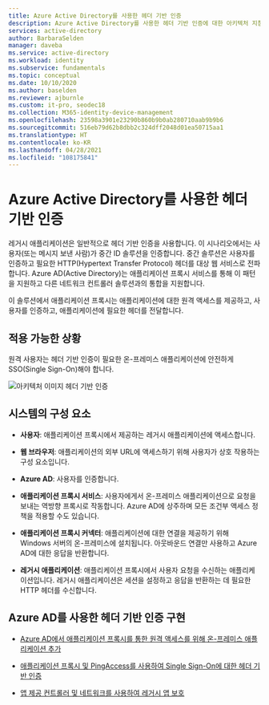 ```yaml
---
title: Azure Active Directory를 사용한 헤더 기반 인증
description: Azure Active Directory를 사용한 헤더 기반 인증에 대한 아키텍처 지침.
services: active-directory
author: BarbaraSelden
manager: daveba
ms.service: active-directory
ms.workload: identity
ms.subservice: fundamentals
ms.topic: conceptual
ms.date: 10/10/2020
ms.author: baselden
ms.reviewer: ajburnle
ms.custom: it-pro, seodec18
ms.collection: M365-identity-device-management
ms.openlocfilehash: 23598a3901e23290b860b9b0ab280710aab9b9b6
ms.sourcegitcommit: 516eb79d62b8dbb2c324dff2048d01ea50715aa1
ms.translationtype: HT
ms.contentlocale: ko-KR
ms.lasthandoff: 04/28/2021
ms.locfileid: "108175841"
---
```

# <a name="header-based-authentication-with-azure-active-directory"></a>Azure Active Directory를 사용한 헤더 기반 인증

레거시 애플리케이션은 일반적으로 헤더 기반 인증을 사용합니다. 이 시나리오에서는 사용자(또는 메시지 보낸 사람)가 중간 ID 솔루션을 인증합니다. 중간 솔루션은 사용자를 인증하고 필요한 HTTP(Hypertext Transfer Protocol) 헤더를 대상 웹 서비스로 전파합니다. Azure AD(Active Directory)는 애플리케이션 프록시 서비스를 통해 이 패턴을 지원하고 다른 네트워크 컨트롤러 솔루션과의 통합을 지원합니다. 

이 솔루션에서 애플리케이션 프록시는 애플리케이션에 대한 원격 액세스를 제공하고, 사용자를 인증하고, 애플리케이션에 필요한 헤더를 전달합니다. 

## <a name="use-when"></a>적용 가능한 상황

원격 사용자는 헤더 기반 인증이 필요한 온-프레미스 애플리케이션에 안전하게 SSO(Single Sign-On)해야 합니다.

![아키텍처 이미지 헤더 기반 인증](./media/authentication-patterns/header-based-auth.png)

## <a name="components-of-system"></a>시스템의 구성 요소

* **사용자**: 애플리케이션 프록시에서 제공하는 레거시 애플리케이션에 액세스합니다.

* **웹 브라우저**: 애플리케이션의 외부 URL에 액세스하기 위해 사용자가 상호 작용하는 구성 요소입니다.

* **Azure AD**: 사용자를 인증합니다. 

* **애플리케이션 프록시 서비스**: 사용자에게서 온-프레미스 애플리케이션으로 요청을 보내는 역방향 프록시로 작동합니다. Azure AD에 상주하며 모든 조건부 액세스 정책을 적용할 수도 있습니다.

* **애플리케이션 프록시 커넥터**: 애플리케이션에 대한 연결을 제공하기 위해 Windows 서버의 온-프레미스에 설치됩니다. 아웃바운드 연결만 사용하고 Azure AD에 대한 응답을 반환합니다.

* **레거시 애플리케이션**: 애플리케이션 프록시에서 사용자 요청을 수신하는 애플리케이션입니다. 레거시 애플리케이션은 세션을 설정하고 응답을 반환하는 데 필요한 HTTP 헤더를 수신합니다. 

## <a name="implement-header-based-authentication-with-azure-ad"></a>Azure AD를 사용한 헤더 기반 인증 구현

* [Azure AD에서 애플리케이션 프록시를 통한 원격 액세스를 위해 온-프레미스 애플리케이션 추가](../app-proxy/application-proxy-add-on-premises-application.md)  

* [애플리케이션 프록시 및 PingAccess를 사용하여 Single Sign-On에 대한 헤더 기반 인증](../manage-apps/application-proxy-configure-single-sign-on-with-headers.md) 

* [앱 제공 컨트롤러 및 네트워크를 사용하여 레거시 앱 보호](../manage-apps/secure-hybrid-access.md)